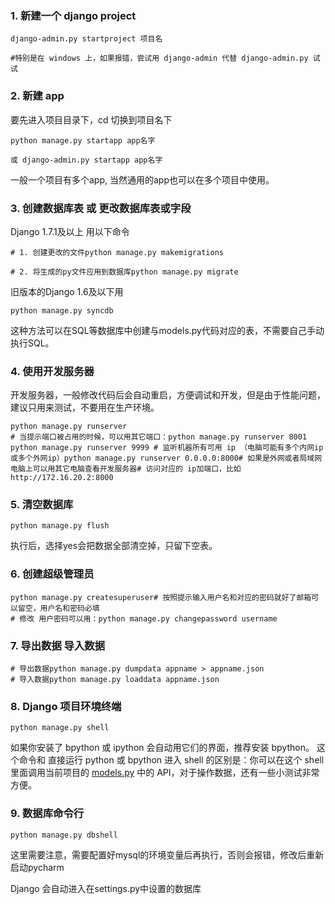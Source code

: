 ### 1. 新建一个 django project

```
django-admin.py startproject 项目名

#特别是在 windows 上，如果报错，尝试用 django-admin 代替 django-admin.py 试试
```

### 2. 新建 app

要先进入项目目录下，cd 切换到项目名下

```
python manage.py startapp app名字

或 django-admin.py startapp app名字
```

一般一个项目有多个app, 当然通用的app也可以在多个项目中使用。


### 3. 创建数据库表 或 更改数据库表或字段

Django 1.7.1及以上 用以下命令

```
# 1. 创建更改的文件python manage.py makemigrations

# 2. 将生成的py文件应用到数据库python manage.py migrate
```

旧版本的Django 1.6及以下用

```
python manage.py syncdb
```

这种方法可以在SQL等数据库中创建与models.py代码对应的表，不需要自己手动执行SQL。


### 4. 使用开发服务器

开发服务器，一般修改代码后会自动重启，方便调试和开发，但是由于性能问题，建议只用来测试，不要用在生产环境。

```
python manage.py runserver 
# 当提示端口被占用的时候，可以用其它端口：python manage.py runserver 8001
python manage.py runserver 9999 # 监听机器所有可用 ip （电脑可能有多个内网ip或多个外网ip）python manage.py runserver 0.0.0.0:8000# 如果是外网或者局域网电脑上可以用其它电脑查看开发服务器# 访问对应的 ip加端口，比如 http://172.16.20.2:8000
```

### 5. 清空数据库

```
python manage.py flush
```

执行后，选择yes会把数据全部清空掉，只留下空表。

### 6. 创建超级管理员

```
python manage.py createsuperuser# 按照提示输入用户名和对应的密码就好了邮箱可以留空，用户名和密码必填 
# 修改 用户密码可以用：python manage.py changepassword username
```

### 7. 导出数据 导入数据

```
# 导出数据python manage.py dumpdata appname > appname.json
# 导入数据python manage.py loaddata appname.json
```

### 8. Django 项目环境终端

```
python manage.py shell
```

如果你安装了 bpython 或 ipython 会自动用它们的界面，推荐安装 bpython。 这个命令和 直接运行 python 或 bpython 进入 shell 的区别是：你可以在这个 shell 里面调用当前项目的 [models.py](http://models.py/) 中的 API，对于操作数据，还有一些小测试非常方便。

### 9. 数据库命令行

```
python manage.py dbshell
```

这里需要注意，需要配置好mysql的环境变量后再执行，否则会报错，修改后重新启动pycharm

Django 会自动进入在settings.py中设置的数据库